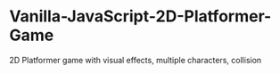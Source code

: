 # Vanilla-JavaScript-2D-Platformer-Game
2D Platformer game with visual effects, multiple characters, collision
